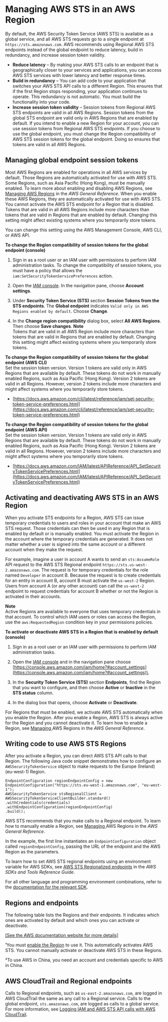 # Managing AWS STS in an AWS Region<a name="id_credentials_temp_enable-regions"></a>

By default, the AWS Security Token Service \(AWS STS\) is available as a global service, and all AWS STS requests go to a single endpoint at `https://sts.amazonaws.com`\. AWS recommends using Regional AWS STS endpoints instead of the global endpoint to reduce latency, build in redundancy, and increase session token validity\.
+ **Reduce latency** – By making your AWS STS calls to an endpoint that is geographically closer to your services and applications, you can access AWS STS services with lower latency and better response times\.
+ **Build in redundancy** – You can add code to your application that switches your AWS STS API calls to a different Region\. This ensures that if the first Region stops responding, your application continues to operate\. This redundancy is not automatic\. You must build the functionality into your code\.
+ **Increase session token validity** – Session tokens from Regional AWS STS endpoints are valid in all AWS Regions\. Session tokens from the global STS endpoint are valid only in AWS Regions that are enabled by default\. If you intend to enable a new Region for your account, you can use session tokens from Regional AWS STS endpoints\. If you choose to use the global endpoint, you must change the Region compatibility of AWS STS session tokens for the global endpoint\. Doing so ensures that tokens are valid in all AWS Regions\.

## Managing global endpoint session tokens<a name="sts-regions-manage-tokens"></a>

Most AWS Regions are enabled for operations in all AWS services by default\. Those Regions are automatically activated for use with AWS STS\. Some Regions, such as Asia Pacific \(Hong Kong\), must be manually enabled\. To learn more about enabling and disabling AWS Regions, see [Managing AWS Regions](https://docs.aws.amazon.com/general/latest/gr/rande-manage.html) in the *AWS General Reference*\. When you enable these AWS Regions, they are automatically activated for use with AWS STS\. You cannot activate the AWS STS endpoint for a Region that is disabled\. Tokens that are valid in all AWS Regions include more characters than tokens that are valid in Regions that are enabled by default\. Changing this setting might affect existing systems where you temporarily store tokens\.

You can change this setting using the AWS Management Console, AWS CLI, or AWS API\.

**To change the Region compatibility of session tokens for the global endpoint \(console\)**

1. Sign in as a root user or an IAM user with permissions to perform IAM administration tasks\. To change the compatibility of session tokens, you must have a policy that allows the `iam:SetSecurityTokenServicePreferences` action\.

1. Open the [IAM console](https://console.aws.amazon.com/iam/home?#home)\. In the navigation pane, choose **Account settings**\.

1. Under **Security Token Service \(STS\)** section **Session Tokens from the STS endpoints**\. The **Global endpoint** indicates `Valid only in AWS Regions enabled by default`\. Choose **Change**\.

1. In the **Change region compatibility** dialog box, select **All AWS Regions**\. Then choose **Save changes**\.
**Note**  
Tokens that are valid in all AWS Region include more characters than tokens that are valid in Regions that are enabled by default\. Changing this setting might affect existing systems where you temporarily store tokens\.

**To change the Region compatibility of session tokens for the global endpoint \(AWS CLI\)**  
Set the session token version\. Version 1 tokens are valid only in AWS Regions that are available by default\. These tokens do not work in manually enabled Regions, such as Asia Pacific \(Hong Kong\)\. Version 2 tokens are valid in all Regions\. However, version 2 tokens include more characters and might affect systems where you temporarily store tokens\.
+ [https://docs.aws.amazon.com/cli/latest/reference/iam/set-security-token-service-preferences.html](https://docs.aws.amazon.com/cli/latest/reference/iam/set-security-token-service-preferences.html)

**To change the Region compatibility of session tokens for the global endpoint \(AWS API\)**  
Set the session token version\. Version 1 tokens are valid only in AWS Regions that are available by default\. These tokens do not work in manually enabled Regions, such as Asia Pacific \(Hong Kong\)\. Version 2 tokens are valid in all Regions\. However, version 2 tokens include more characters and might affect systems where you temporarily store tokens\.
+ [https://docs.aws.amazon.com/IAM/latest/APIReference/API_SetSecurityTokenServicePreferences.html](https://docs.aws.amazon.com/IAM/latest/APIReference/API_SetSecurityTokenServicePreferences.html) 

## Activating and deactivating AWS STS in an AWS Region<a name="sts-regions-activate-deactivate"></a>

When you activate STS endpoints for a Region, AWS STS can issue temporary credentials to users and roles in your account that make an AWS STS request\. Those credentials can then be used in any Region that is enabled by default or is manually enabled\. You must activate the Region in the account where the temporary credentials are generated\. It does not matter whether a user is signed into the same account or a different account when they make the request\.

For example, imagine a user in account A wants to send an `sts:AssumeRole` API request to the AWS STS Regional endpoint `https://sts.us-west-2.amazonaws.com`\. The request is for temporary credentials for the role named `Developer` in account B\. Because the request is to create credentials for an entity in account B, account B must activate the `us-west-2` Region\. Users from account A \(or any other account\) can call the `us-west-2` endpoint to request credentials for account B whether or not the Region is activated in their accounts\.

**Note**  
Active Regions are available to everyone that uses temporary credentials in that account\. To control which IAM users or roles can access the Region, use the `aws:RequestedRegion` condition key in your permissions policies\.

**To activate or deactivate AWS STS in a Region that is enabled by default \(console\)**

1. Sign in as a root user or an IAM user with permissions to perform IAM administration tasks\.

1. Open the [IAM console](https://console.aws.amazon.com/iam/home?#home) and in the navigation pane choose [https://console.aws.amazon.com/iam/home?#account_settings](https://console.aws.amazon.com/iam/home?#account_settings)\.

1. In the **Security Token Service \(STS\)** section **Endpoints**, find the Region that you want to configure, and then choose **Active** or **Inactive** in the **STS status** column\.

1. In the dialog box that opens, choose **Activate** or **Deactivate**\.

For Regions that must be enabled, we activate AWS STS automatically when you enable the Region\. After you enable a Region, AWS STS is always active for the Region and you cannot deactivate it\. To learn how to enable a Region, see [Managing ](https://docs.aws.amazon.com/general/latest/gr/rande-manage.html)AWS Regions in the *AWS General Reference*\.

## Writing code to use AWS STS Regions<a name="id_credentials_temp_enable-regions_writing_code"></a>

After you activate a Region, you can direct AWS STS API calls to that Region\. The following Java code snippet demonstrates how to configure an `AWSSecurityTokenService` object to make requests to the Europe \(Ireland\) \(eu\-west\-1\) Region\.

```
EndpointConfiguration regionEndpointConfig = new EndpointConfiguration("https://sts.eu-west-1.amazonaws.com", "eu-west-1");
AWSSecurityTokenService stsRegionalClient = AWSSecurityTokenServiceClientBuilder.standard()
.withCredentials(credentials)
.withEndpointConfiguration(regionEndpointConfig)
.build();
```

AWS STS recommends that you make calls to a Regional endpoint\. To learn how to manually enable a Region, see [Managing ](https://docs.aws.amazon.com/general/latest/gr/rande-manage.html)AWS Regions in the *AWS General Reference*\.

In the example, the first line instantiates an `EndpointConfiguration` object called `regionEndpointConfig`, passing the URL of the endpoint and the AWS Region as the parameters\.

To learn how to set AWS STS regional endpoints using an environment variable for AWS SDKs, see [AWS STS Regionalized endpoints](https://docs.aws.amazon.com/sdkref/latest/guide/feature-sts-regionalized-endpoints.html) in the *AWS SDKs and Tools Reference Guide*\.

For all other language and programming environment combinations, refer to the [documentation for the relevant SDK](https://aws.amazon.com/tools/)\.

## Regions and endpoints<a name="id_credentials_region-endpoints"></a>

The following table lists the Regions and their endpoints\. It indicates which ones are activated by default and which ones you can activate or deactivate\.

[\[See the AWS documentation website for more details\]](http://docs.aws.amazon.com/IAM/latest/UserGuide/id_credentials_temp_enable-regions.html)

¹You must [enable the Region](https://docs.aws.amazon.com/general/latest/gr/rande-manage.html) to use it\. This automatically activates AWS STS\. You cannot manually activate or deactivate AWS STS in these Regions\.

²To use AWS in China, you need an account and credentials specific to AWS in China\.

## AWS CloudTrail and Regional endpoints<a name="sts-regions-cloudtrail"></a>

Calls to Regional endpoints, such as `us-east-2.amazonaws.com`, are logged in AWS CloudTrail the same as any call to a Regional service\. Calls to the global endpoint, `sts.amazonaws.com`, are logged as calls to a global service\. For more information, see [Logging IAM and AWS STS API calls with AWS CloudTrail](cloudtrail-integration.md)\.